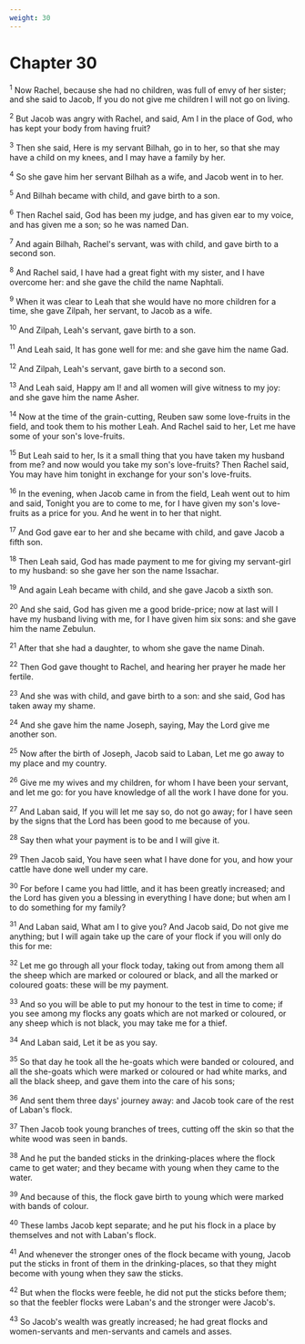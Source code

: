 ```yaml
---
weight: 30
---
```


# Chapter 30

<sup>1</sup> Now Rachel, because she had no children, was full of envy of her sister; and she said to Jacob, If you do not give me children I will not go on living. 

<sup>2</sup> But Jacob was angry with Rachel, and said, Am I in the place of God, who has kept your body from having fruit? 

<sup>3</sup> Then she said, Here is my servant Bilhah, go in to her, so that she may have a child on my knees, and I may have a family by her. 

<sup>4</sup> So she gave him her servant Bilhah as a wife, and Jacob went in to her. 

<sup>5</sup> And Bilhah became with child, and gave birth to a son. 

<sup>6</sup> Then Rachel said, God has been my judge, and has given ear to my voice, and has given me a son; so he was named Dan. 

<sup>7</sup> And again Bilhah, Rachel's servant, was with child, and gave birth to a second son. 

<sup>8</sup> And Rachel said, I have had a great fight with my sister, and I have overcome her: and she gave the child the name Naphtali. 

<sup>9</sup> When it was clear to Leah that she would have no more children for a time, she gave Zilpah, her servant, to Jacob as a wife. 

<sup>10</sup> And Zilpah, Leah's servant, gave birth to a son. 

<sup>11</sup> And Leah said, It has gone well for me: and she gave him the name Gad. 

<sup>12</sup> And Zilpah, Leah's servant, gave birth to a second son. 

<sup>13</sup> And Leah said, Happy am I! and all women will give witness to my joy: and she gave him the name Asher. 

<sup>14</sup> Now at the time of the grain-cutting, Reuben saw some love-fruits in the field, and took them to his mother Leah. And Rachel said to her, Let me have some of your son's love-fruits. 

<sup>15</sup> But Leah said to her, Is it a small thing that you have taken my husband from me? and now would you take my son's love-fruits? Then Rachel said, You may have him tonight in exchange for your son's love-fruits. 

<sup>16</sup> In the evening, when Jacob came in from the field, Leah went out to him and said, Tonight you are to come to me, for I have given my son's love-fruits as a price for you. And he went in to her that night. 

<sup>17</sup> And God gave ear to her and she became with child, and gave Jacob a fifth son. 

<sup>18</sup> Then Leah said, God has made payment to me for giving my servant-girl to my husband: so she gave her son the name Issachar. 

<sup>19</sup> And again Leah became with child, and she gave Jacob a sixth son. 

<sup>20</sup> And she said, God has given me a good bride-price; now at last will I have my husband living with me, for I have given him six sons: and she gave him the name Zebulun. 

<sup>21</sup> After that she had a daughter, to whom she gave the name Dinah. 

<sup>22</sup> Then God gave thought to Rachel, and hearing her prayer he made her fertile. 

<sup>23</sup> And she was with child, and gave birth to a son: and she said, God has taken away my shame. 

<sup>24</sup> And she gave him the name Joseph, saying, May the Lord give me another son. 

<sup>25</sup> Now after the birth of Joseph, Jacob said to Laban, Let me go away to my place and my country. 

<sup>26</sup> Give me my wives and my children, for whom I have been your servant, and let me go: for you have knowledge of all the work I have done for you. 

<sup>27</sup> And Laban said, If you will let me say so, do not go away; for I have seen by the signs that the Lord has been good to me because of you. 

<sup>28</sup> Say then what your payment is to be and I will give it. 

<sup>29</sup> Then Jacob said, You have seen what I have done for you, and how your cattle have done well under my care. 

<sup>30</sup> For before I came you had little, and it has been greatly increased; and the Lord has given you a blessing in everything I have done; but when am I to do something for my family? 

<sup>31</sup> And Laban said, What am I to give you? And Jacob said, Do not give me anything; but I will again take up the care of your flock if you will only do this for me: 

<sup>32</sup> Let me go through all your flock today, taking out from among them all the sheep which are marked or coloured or black, and all the marked or coloured goats: these will be my payment. 

<sup>33</sup> And so you will be able to put my honour to the test in time to come; if you see among my flocks any goats which are not marked or coloured, or any sheep which is not black, you may take me for a thief. 

<sup>34</sup> And Laban said, Let it be as you say. 

<sup>35</sup> So that day he took all the he-goats which were banded or coloured, and all the she-goats which were marked or coloured or had white marks, and all the black sheep, and gave them into the care of his sons; 

<sup>36</sup> And sent them three days' journey away: and Jacob took care of the rest of Laban's flock. 

<sup>37</sup> Then Jacob took young branches of trees, cutting off the skin so that the white wood was seen in bands. 

<sup>38</sup> And he put the banded sticks in the drinking-places where the flock came to get water; and they became with young when they came to the water. 

<sup>39</sup> And because of this, the flock gave birth to young which were marked with bands of colour. 

<sup>40</sup> These lambs Jacob kept separate; and he put his flock in a place by themselves and not with Laban's flock. 

<sup>41</sup> And whenever the stronger ones of the flock became with young, Jacob put the sticks in front of them in the drinking-places, so that they might become with young when they saw the sticks. 

<sup>42</sup> But when the flocks were feeble, he did not put the sticks before them; so that the feebler flocks were Laban's and the stronger were Jacob's. 

<sup>43</sup> So Jacob's wealth was greatly increased; he had great flocks and women-servants and men-servants and camels and asses. 


